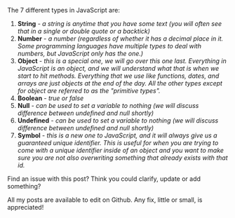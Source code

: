 The 7 different types in JavaScript are:

1.  **String** - _a string is anytime that you have some text (you will often see that in a single or double quote or a backtick)_
2.  **Number** - _a number (regardless of whether it has a decimal place in it. Some programming languages have multiple types to deal with numbers, but JavaScript only has the one.)_
3.  **Object** - _this is a special one, we will go over this one last. Everything in JavaScript is an object, and we will understand what that is when we start to hit methods. Everything that we use like functions, dates, and arrays are just objects at the end of the day. All the other types except for object are referred to as the "primitive types"._
4.  **Boolean** - _true or false_
5.  **Null** - _can be used to set a variable to nothing (we will discuss difference between undefined and null shortly)_
6.  **Undefined** - _can be used to set a variable to nothing (we will discuss difference between undefined and null shortly)_
7.  **Symbol** - _this is a new one to JavaScript, and it will always give us a guaranteed unique identifier. This is useful for when you are trying to come with a unique identifier inside of an object and you want to make sure you are not also overwriting something that already exists with that id._

Find an issue with this post? Think you could clarify, update or add something?

All my posts are available to edit on Github. Any fix, little or small, is appreciated!
